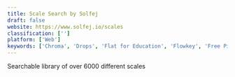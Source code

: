 ```yaml
---
title: Scale Search by Solfej
draft: false 
website: https://www.solfej.io/scales
classification: ['']
platform: ['Web']
keywords: ['Chroma', 'Drops', 'Flat for Education', 'Flowkey', 'Free Piano Online', 'Fretello', 'Knight TouchBar 2000', 'Melodics', 'Metronaut', 'My TouchBar My Rules (MTMR)', 'Piano Academy', 'Pianu', 'Raspberry Pi Piano Player AI', 'Simply Piano', 'Skoove', 'Strike a Chord', 'Touch Bar Nyancat', 'Touch Bar Piano', 'Touch Bar Timer', 'Transcribe', 'tonestro']
---
```

Searchable library of over 6000 different scales